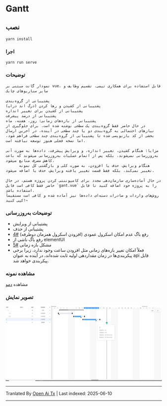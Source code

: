# Gantt

## نصب

```
yarn install
```

### اجرا

```
yarn run serve
```

### توضیحات

```
نمودار گانت مبتنی بر vue، قابل استفاده برای همکاری تیمی، تقسیم وظایف و سایر سناریوهای چابک

پشتیبانی از گروه‌بندی
پشتیبانی از کشیدن و رها کردن (درگ اند دراپ)
پشتیبانی از کشیدن برای تغییر اندازه
پشتیبانی از درصد پیشرفت
پشتیبانی از بازه‌های زمانی: روز، هفته، ماه
در حال حاضر فقط گروه‌بندی یک سطحی نوشته شده است. برای جلوگیری از نیازهای احتمالی به گروه‌بندی دو یا چند سطحی در آینده، در آخرین ارسال بخشی از کد بازنویسی شده تا پشتیبانی از گروه‌بندی چند سطحی فراهم شود، اما نسخه فعلی هنوز توسعه نیافته است.

مزایا: هنگام کشیدن، تغییر اندازه، و ویرایش پیشرفت، داده‌ها به صورت آنی به‌روزرسانی نمی‌شوند، بلکه پس از اتمام عملیات به‌روزرسانی می‌شوند که باعث کاهش مصرف منابع می‌شود.
      هنگام ویرایش، حذف یا افزودن، به صورت کلی و بازگشتی کل نمونه تغییر نمی‌کند، بلکه فقط قسمت تغییر یافته ویرایش، حذف یا اضافه می‌شود.

در حال آماده‌سازی سازمان‌دهی مجدد برای کامپوننتی کردن پروژه هستم، در حال حاضر فقط کافی است فایل `gant.vue` را به پروژه خود اضافه کنید تا قابل استفاده باشد.
روش‌های واردات و صادرات دسته‌ای داده‌ها نیز آماده شده و کافی است مستقیماً کپی کنید!~
```

### توضیحات به‌روزرسانی

- پشتیبانی از ویرایش
- پشتیبانی از حذف
- رفع باگ عدم امکان اسکرول عمودی (افزودن اسکرول همزمان دوطرفه) [#4](https://github.com/GGBeng1/Gantt/issues/4)
- رفع باگ ناشی از elementUI
- مشکل بازه زمانی [#5](https://github.com/GGBeng1/Gantt/issues/5)
- فعلاً امکان تغییر بازه‌های زمانی مثل افزودن ساعت وجود ندارد، زیرا برخی پیکربندی‌ها در زمان مقداردهی اولیه ثابت شده‌اند، در آینده به عنوان api قابل پیکربندی خواهد شد.

### مشاهده نمونه

مشاهده [دمو](https://ggbeng1.github.io/Gantt/#/)

### تصویر نمایش

<img src="https://raw.githubusercontent.com/GGBeng1/Gantt/master/public/demo.png" alt="">


---


Tranlated By [Open Ai Tx](https://github.com/OpenAiTx/OpenAiTx) | Last indexed: 2025-06-10


---